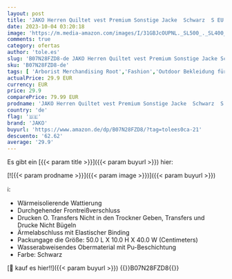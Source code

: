 ```yaml
---
layout: post
title: 'JAKO Herren Quiltet vest Premium Sonstige Jacke  Schwarz  S EU'
date: 2023-10-04 03:20:18
image: 'https://m.media-amazon.com/images/I/31GBJcOUPNL._SL500_._SL400_.jpg'
comments: true
category: ofertas
author: 'tole.es'
slug: 'B07N28FZD8-de JAKO Herren Quiltet vest Premium Sonstige Jacke Schwarz S EU'
sku: 'B07N28FZD8-de'
tags: [ 'Arborist Merchandising Root','Fashion','Outdoor Bekleidung für Herren','Outdoor Daunenjacken für Herren','Outdoor Jacken für Herren','Outdoor-Bekleidung','Self Service','Special Features Stores','Sport & Freizeit','Sportartspezifische Bekleidung','Sports-Promotions','ef3a019d-6628-41d5-b303-291126686917_0','ef3a019d-6628-41d5-b303-291126686917_7401','jako','🇩🇪', ]
actualPrice: 29.9 EUR
currency: EUR
price: 29.9
comparePrice: 79.99 EUR
prodname: 'JAKO Herren Quiltet vest Premium Sonstige Jacke  Schwarz  S EU'
country: 'de'
flag: '🇩🇪'
brand: 'JAKO'
buyurl: 'https://www.amazon.de/dp/B07N28FZD8/?tag=tolees0ca-21'
descuento: '62.62'
average: '29.9'
---
```


Es gibt ein [{{< param title >}}]({{< param buyurl >}}) hier:

[![{{< param prodname >}}]({{< param image >}})]({{< param buyurl >}})

ℹ️:

- Wärmeisolierende Wattierung
- Durchgehender Frontreißverschluss
- Drucken O. Transfers Nicht in den Trockner Geben, Transfers und Drucke Nicht Bügeln
- Ärmelabschluss mit Elastischer Binding
- Packungage die Größe: 50.0 L X 10.0 H X 40.0 W (Centimeters)
- Wasserabweisendes Obermaterial mit Pu-Beschichtung
- Farbe: Schwarz

[🛒 kauf es hier!!]({{< param buyurl >}})
{{<world>}}B07N28FZD8{{</world>}}
